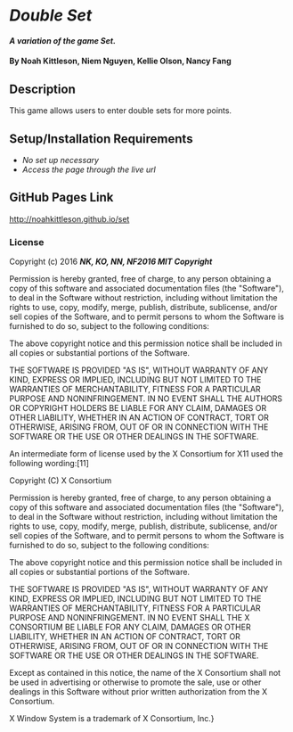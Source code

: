 # _Double Set_

#### _A variation of the game Set._

#### By Noah Kittleson, Niem Nguyen, Kellie Olson, Nancy Fang

## Description

This game allows users to enter double sets for more points.

## Setup/Installation Requirements

* _No set up necessary_
* _Access the page through the live url_


## GitHub Pages Link
http://noahkittleson.github.io/set


### License

Copyright (c) 2016 **_NK, KO, NN, NF2016 MIT Copyright_**


Permission is hereby granted, free of charge, to any person obtaining a copy of this software and associated documentation files (the "Software"), to deal in the Software without restriction, including without limitation the rights to use, copy, modify, merge, publish, distribute, sublicense, and/or sell copies of the Software, and to permit persons to whom the Software is furnished to do so, subject to the following conditions:

The above copyright notice and this permission notice shall be included in all copies or substantial portions of the Software.

THE SOFTWARE IS PROVIDED "AS IS", WITHOUT WARRANTY OF ANY KIND, EXPRESS OR IMPLIED, INCLUDING BUT NOT LIMITED TO THE WARRANTIES OF MERCHANTABILITY, FITNESS FOR A PARTICULAR PURPOSE AND NONINFRINGEMENT. IN NO EVENT SHALL THE AUTHORS OR COPYRIGHT HOLDERS BE LIABLE FOR ANY CLAIM, DAMAGES OR OTHER LIABILITY, WHETHER IN AN ACTION OF CONTRACT, TORT OR OTHERWISE, ARISING FROM, OUT OF OR IN CONNECTION WITH THE SOFTWARE OR THE USE OR OTHER DEALINGS IN THE SOFTWARE.

An intermediate form of license used by the X Consortium for X11 used the following wording:[11]

Copyright (C) <date> X Consortium


Permission is hereby granted, free of charge, to any person obtaining a copy of this software and associated documentation files (the "Software"), to deal in the Software without restriction, including without limitation the rights to use, copy, modify, merge, publish, distribute, sublicense, and/or sell copies of the Software, and to permit persons to whom the Software is furnished to do so, subject to the following conditions:

The above copyright notice and this permission notice shall be included in all copies or substantial portions of the Software.

THE SOFTWARE IS PROVIDED "AS IS", WITHOUT WARRANTY OF ANY KIND, EXPRESS OR IMPLIED, INCLUDING BUT NOT LIMITED TO THE WARRANTIES OF MERCHANTABILITY, FITNESS FOR A PARTICULAR PURPOSE AND NONINFRINGEMENT. IN NO EVENT SHALL THE X CONSORTIUM BE LIABLE FOR ANY CLAIM, DAMAGES OR OTHER LIABILITY, WHETHER IN AN ACTION OF CONTRACT, TORT OR OTHERWISE, ARISING FROM, OUT OF OR IN CONNECTION WITH THE SOFTWARE OR THE USE OR OTHER DEALINGS IN THE SOFTWARE.

Except as contained in this notice, the name of the X Consortium shall not be used in advertising or otherwise to promote the sale, use or other dealings in this Software without prior written authorization from the X Consortium.

X Window System is a trademark of X Consortium, Inc.}
